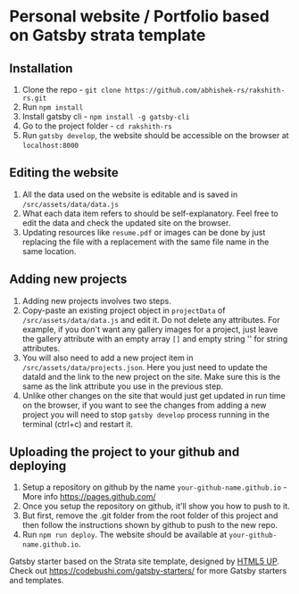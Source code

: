 # Personal website / Portfolio based on Gatsby strata template

## Installation

1. Clone the repo - `git clone https://github.com/abhishek-rs/rakshith-rs.git`
2. Run `npm install`
3. Install gatsby cli - `npm install -g gatsby-cli`
4. Go to the project folder - `cd rakshith-rs`
5. Run `gatsby develop`, the website should be accessible on the browser at `localhost:8000`

## Editing the website 

1. All the data used on the website is editable and is saved in `/src/assets/data/data.js`
2. What each data item refers to should be self-explanatory. Feel free to edit the data and check the updated site on the browser. 
3. Updating resources like `resume.pdf` or images can be done by just replacing the file with a replacement with the same file name in the same location. 

## Adding new projects 

1. Adding new projects involves two steps.
2. Copy-paste an existing project object in `projectData` of `/src/assets/data/data.js` and edit it. Do not delete any attributes. For example, if you don't want any gallery images for a project, just leave the gallery attribute with an empty array `[]` and empty string '' for string attributes.
3. You will also need to add a new project item in `/src/assets/data/projects.json`. Here you just need to update the dataId and the link to the new project on the site. Make sure this is the same as the link attribute you use in the previous step. 
4. Unlike other changes on the site that would just get updated in run time on the browser, if you want to see the changes from adding a new project you will need to stop `gatsby develop` process running in the terminal (ctrl+c) and restart it. 

## Uploading the project to your github and deploying

1. Setup a repository on github by the name `your-github-name.github.io` - More info https://pages.github.com/
2. Once you setup the repository on github, it'll show you how to push to it. 
3. But first, remove the .git folder from the root folder of this project and then follow the instructions shown by github to push to the new repo. 
4. Run `npm run deploy`. The website should be available at `your-github-name.github.io`.

Gatsby starter based on the Strata site template, designed by [HTML5 UP](https://html5up.net/strata). Check out https://codebushi.com/gatsby-starters/ for more Gatsby starters and templates.

